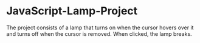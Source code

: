 # JavaScript-Lamp-Project
The project consists of a lamp that turns on when the cursor hovers over it and turns off when the cursor is removed. When clicked, the lamp breaks.
